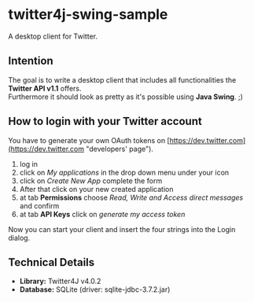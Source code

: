 # twitter4j-swing-sample

A desktop client for Twitter.

## Intention

The goal is to write a desktop client that includes all functionalities the **Twitter API v1.1** offers.  
Furthermore it should look as pretty as it's possible using **Java Swing**. ;)

## How to login with your Twitter account
You have to generate your own OAuth tokens on [https://dev.twitter.com](https://dev.twitter.com "developers' page").

1. log in
2. click on *My applications* in the drop down menu under your icon
3. click on *Create New App* complete the form
4. After that click on your new created application
5. at tab **Permissions** choose *Read, Write and Access direct messages* and confirm
6. at tab **API Keys** click on *generate my access token*

Now you can start your client and insert the four strings into the Login dialog.

## Technical Details
+ **Library:** Twitter4J v4.0.2
+ **Database:** SQLite (driver: sqlite-jdbc-3.7.2.jar)
